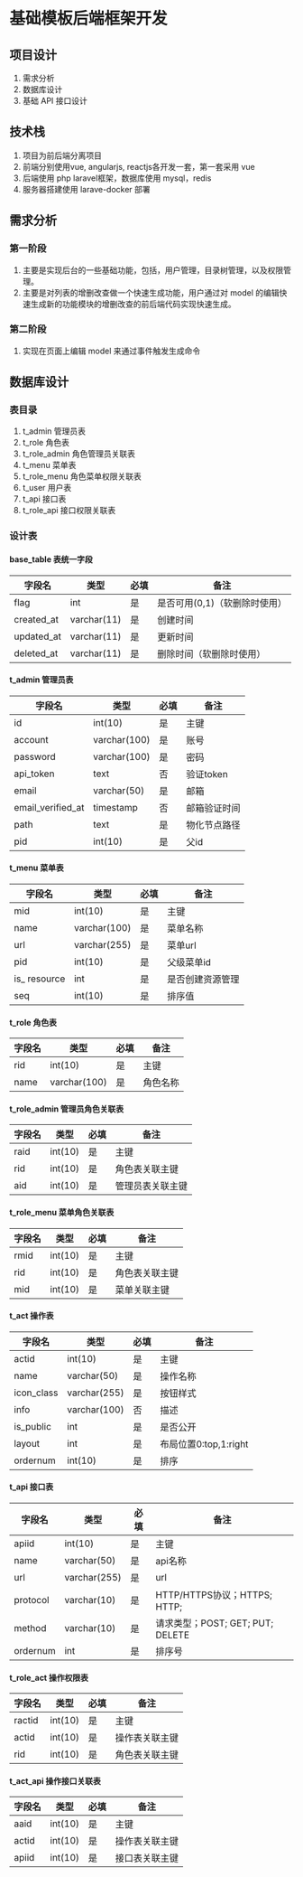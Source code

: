 # 基础模板后端框架开发

## 项目设计

1. 需求分析
2. 数据库设计
3. 基础 API 接口设计

## 技术栈

1. 项目为前后端分离项目
2. 前端分别使用vue, angularjs, reactjs各开发一套，第一套采用 vue
3. 后端使用 php laravel框架，数据库使用 mysql，redis
4. 服务器搭建使用 larave-docker 部署

## 需求分析

### 第一阶段

1. 主要是实现后台的一些基础功能，包括，用户管理，目录树管理，以及权限管理。
2. 主要是对列表的增删改查做一个快速生成功能，用户通过对 model 的编辑快速生成新的功能模块的增删改查的前后端代码实现快速生成。

### 第二阶段

1. 实现在页面上编辑 model 来通过事件触发生成命令

## 数据库设计

### 表目录

1. t_admin 管理员表
2. t_role 角色表
3. t_role_admin 角色管理员关联表
4. t_menu 菜单表
5. t_role_menu 角色菜单权限关联表
6. t_user 用户表
7. t_api  接口表
8. t_role_api 接口权限关联表

### 设计表

#### base_table 表统一字段

| 字段名     | 类型        | 必填 | 备注                          |
| ---------- | ----------- | ---- | ----------------------------- |
| flag       | int         | 是   | 是否可用(0,1)（软删除时使用） |
| created_at | varchar(11) | 是   | 创建时间                      |
| updated_at | varchar(11) | 是   | 更新时间                      |
| deleted_at | varchar(11) | 是   | 删除时间（软删除时使用）      |

#### t_admin 管理员表

| 字段名            | 类型         | 必填 | 备注         |
| ----------------- | ------------ | ---- | ------------ |
| id                | int(10)      | 是   | 主键         |
| account           | varchar(100) | 是   | 账号         |
| password          | varchar(100) | 是   | 密码         |
| api_token         | text         | 否   | 验证token    |
| email             | varchar(50)  | 是   | 邮箱         |
| email_verified_at | timestamp    | 否   | 邮箱验证时间 |
| path              | text         | 是   | 物化节点路径 |
| pid               | int(10)      | 是   | 父id         |

#### t_menu 菜单表

| 字段名       | 类型         | 必填 | 备注             |
| ------------ | ------------ | ---- | ---------------- |
| mid          | int(10)      | 是   | 主键             |
| name         | varchar(100) | 是   | 菜单名称         |
| url          | varchar(255) | 是   | 菜单url          |
| pid          | int(10)      | 是   | 父级菜单id       |
| is_ resource | int          | 是   | 是否创建资源管理 |
| seq          | int(10)      | 是   | 排序值           |

#### t_role 角色表

| 字段名 | 类型         | 必填 | 备注     |
| ------ | ------------ | ---- | -------- |
| rid    | int(10)      | 是   | 主键     |
| name   | varchar(100) | 是   | 角色名称 |

#### t_role_admin 管理员角色关联表

| 字段名 | 类型    | 必填 | 备注             |
| ------ | ------- | ---- | ---------------- |
| raid   | int(10) | 是   | 主键             |
| rid    | int(10) | 是   | 角色表关联主键   |
| aid    | int(10) | 是   | 管理员表关联主键 |

#### t_role_menu 菜单角色关联表

| 字段名 | 类型    | 必填 | 备注           |
| ------ | ------- | ---- | -------------- |
| rmid   | int(10) | 是   | 主键           |
| rid    | int(10) | 是   | 角色表关联主键 |
| mid    | int(10) | 是   | 菜单关联主键   |

#### t_act 操作表

| 字段名     | 类型         | 必填 | 备注                  |
| ---------- | ------------ | ---- | --------------------- |
| actid      | int(10)      | 是   | 主键                  |
| name       | varchar(50)  | 是   | 操作名称              |
| icon_class | varchar(255) | 是   | 按钮样式              |
| info       | varchar(100) | 否   | 描述                  |
| is_public  | int          | 是   | 是否公开              |
| layout     | int          | 是   | 布局位置0:top,1:right |
| ordernum   | int(10)      | 是   | 排序                  |

#### t_api 接口表

| 字段名   | 类型         | 必填 | 备注                             |
| -------- | ------------ | ---- | -------------------------------- |
| apiid    | int(10)      | 是   | 主键                             |
| name     | varchar(50)  | 是   | api名称                          |
| url      | varchar(255) | 是   | url                              |
| protocol | varchar(10)  | 是   | HTTP/HTTPS协议；HTTPS; HTTP;     |
| method   | varchar(10)  | 是   | 请求类型；POST; GET; PUT; DELETE |
| ordernum | int          | 是   | 排序号                           |

#### t_role_act 操作权限表

| 字段名 | 类型    | 必填 | 备注           |
| ------ | ------- | ---- | -------------- |
| ractid | int(10) | 是   | 主键           |
| actid  | int(10) | 是   | 操作表关联主键 |
| rid    | int(10) | 是   | 角色表关联主键 |

#### t_act_api 操作接口关联表

| 字段名 | 类型    | 必填 | 备注           |
| ------ | ------- | ---- | -------------- |
| aaid   | int(10) | 是   | 主键           |
| actid  | int(10) | 是   | 操作表关联主键 |
| apiid  | int(10) | 是   | 接口表关联主键 |

